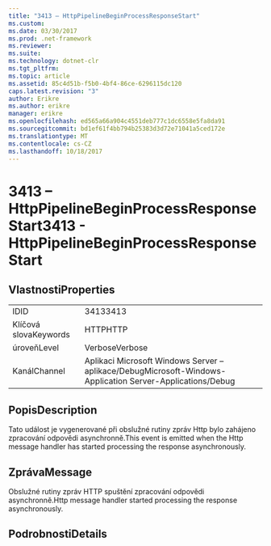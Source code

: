 ```yaml
---
title: "3413 – HttpPipelineBeginProcessResponseStart"
ms.custom: 
ms.date: 03/30/2017
ms.prod: .net-framework
ms.reviewer: 
ms.suite: 
ms.technology: dotnet-clr
ms.tgt_pltfrm: 
ms.topic: article
ms.assetid: 85c4d51b-f5b0-4bf4-86ce-6296115dc120
caps.latest.revision: "3"
author: Erikre
ms.author: erikre
manager: erikre
ms.openlocfilehash: ed565a66a904c4551deb777c1dc6558e5fa8da91
ms.sourcegitcommit: bd1ef61f4bb794b25383d3d72e71041a5ced172e
ms.translationtype: MT
ms.contentlocale: cs-CZ
ms.lasthandoff: 10/18/2017
---
```

# <a name="3413---httppipelinebeginprocessresponsestart"></a><span data-ttu-id="f9d70-102">3413 – HttpPipelineBeginProcessResponseStart</span><span class="sxs-lookup"><span data-stu-id="f9d70-102">3413 - HttpPipelineBeginProcessResponseStart</span></span>
## <a name="properties"></a><span data-ttu-id="f9d70-103">Vlastnosti</span><span class="sxs-lookup"><span data-stu-id="f9d70-103">Properties</span></span>  
  
|||  
|-|-|  
|<span data-ttu-id="f9d70-104">ID</span><span class="sxs-lookup"><span data-stu-id="f9d70-104">ID</span></span>|<span data-ttu-id="f9d70-105">3413</span><span class="sxs-lookup"><span data-stu-id="f9d70-105">3413</span></span>|  
|<span data-ttu-id="f9d70-106">Klíčová slova</span><span class="sxs-lookup"><span data-stu-id="f9d70-106">Keywords</span></span>|<span data-ttu-id="f9d70-107">HTTP</span><span class="sxs-lookup"><span data-stu-id="f9d70-107">HTTP</span></span>|  
|<span data-ttu-id="f9d70-108">úroveň</span><span class="sxs-lookup"><span data-stu-id="f9d70-108">Level</span></span>|<span data-ttu-id="f9d70-109">Verbose</span><span class="sxs-lookup"><span data-stu-id="f9d70-109">Verbose</span></span>|  
|<span data-ttu-id="f9d70-110">Kanál</span><span class="sxs-lookup"><span data-stu-id="f9d70-110">Channel</span></span>|<span data-ttu-id="f9d70-111">Aplikaci Microsoft Windows Server – aplikace/Debug</span><span class="sxs-lookup"><span data-stu-id="f9d70-111">Microsoft-Windows-Application Server-Applications/Debug</span></span>|  
  
## <a name="description"></a><span data-ttu-id="f9d70-112">Popis</span><span class="sxs-lookup"><span data-stu-id="f9d70-112">Description</span></span>  
 <span data-ttu-id="f9d70-113">Tato událost je vygenerované při obslužné rutiny zpráv Http bylo zahájeno zpracování odpovědi asynchronně.</span><span class="sxs-lookup"><span data-stu-id="f9d70-113">This event is emitted when the Http message handler has started processing the response asynchronously.</span></span>  
  
## <a name="message"></a><span data-ttu-id="f9d70-114">Zpráva</span><span class="sxs-lookup"><span data-stu-id="f9d70-114">Message</span></span>  
 <span data-ttu-id="f9d70-115">Obslužné rutiny zpráv HTTP spuštění zpracování odpovědi asynchronně.</span><span class="sxs-lookup"><span data-stu-id="f9d70-115">Http message handler started processing the response asynchronously.</span></span>  
  
## <a name="details"></a><span data-ttu-id="f9d70-116">Podrobnosti</span><span class="sxs-lookup"><span data-stu-id="f9d70-116">Details</span></span>
